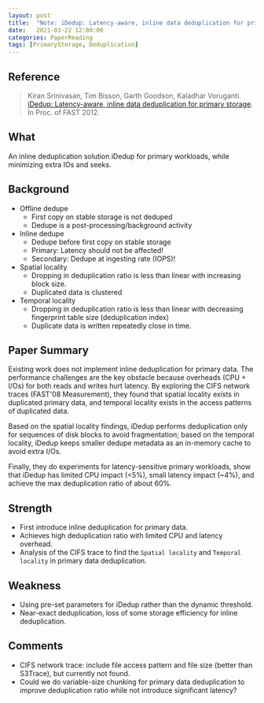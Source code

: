 ```yaml
---
layout: post
title:  "Note: iDedup: Latency-aware, inline data deduplication for primary storage."
date:   2021-03-22 12:00:00
categories: PaperReading
tags: [PrimaryStorage, Deduplication]
---
```


## Reference

> Kiran Srinivasan, Tim Bisson, Garth Goodson, Kaladhar Voruganti. [iDedup: Latency-aware, inline data deduplication for primary storage](https://www.usenix.org/legacy/event/fast12/tech/full_papers/Srinivasan.pdf). In Proc. of FAST 2012.

## What

An inline deduplication solution iDedup for primary workloads, while minimizing extra IOs and seeks.
<!-- more -->

## Background

* Offline dedupe
  * First copy on stable storage is not deduped
  * Dedupe is a post-processing/background activity
* Inline dedupe
  * Dedupe before first copy on stable storage
  * Primary: Latency should not be affected!
  * Secondary: Dedupe at ingesting rate (IOPS)!
* Spatial locality
  * Dropping in deduplication ratio is less than linear with increasing block size.
  * Duplicated data is clustered
* Temporal locality
  * Dropping in deduplication ratio is less than linear with decreasing fingerprint table size (deduplication index)
  * Duplicate data is written repeatedly close in time.
  
## Paper Summary

Existing work does not implement inline deduplication for primary data. The performance challenges are the key obstacle because overheads (CPU + I/Os) for both reads and writes hurt latency. By exploring the CIFS network traces (FAST'08 Measurement), they found that spatial locality exists in duplicated primary data, and temporal locality exists in the access patterns of duplicated data.

Based on the spatial locality findings, iDedup performs deduplication only for sequences of disk blocks to avoid fragmentation; based on the temporal locality, iDedup keeps smaller dedupe metadata as an in-memory cache to avoid extra I/Os.

Finally, they do experiments for latency-sensitive primary workloads, show that iDedup has limited CPU impact (<5%), small latency impact (~4%), and achieve the max deduplication ratio of about 60%.

## Strength

* First introduce inline deduplication for primary data.
* Achieves high deduplication ratio with limited CPU and latency overhead.
* Analysis of the CIFS trace to find the `Spatial locality` and `Temporal locality` in primary data deduplication.

## Weakness

* Using pre-set parameters for iDedup rather than the dynamic threshold.
* Near-exact deduplication, loss of some storage efficiency for inline deduplication.

## Comments

* CIFS network trace: include file access pattern and file size (better than S3Trace), but currently not found.
* Could we do variable-size chunking for primary data deduplication to improve deduplication ratio while not introduce significant latency?
  